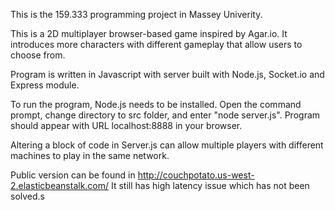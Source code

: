 This is the 159.333 programming project in Massey Univerity.

This is a 2D multiplayer browser-based game inspired by Agar.io. It introduces more characters with different gameplay that allow users to choose from. 

Program is written in Javascript with server built with Node.js, Socket.io and Express module.

To run the program, Node.js needs to be installed. Open the command prompt, change directory to src folder, and enter "node server.js". Program should appear with URL localhost:8888 in your browser.

Altering a block of code in Server.js can allow multiple players with different machines to play in the same network.

Public version can be found in http://couchpotato.us-west-2.elasticbeanstalk.com/  It still has high latency issue which has not been solved.s